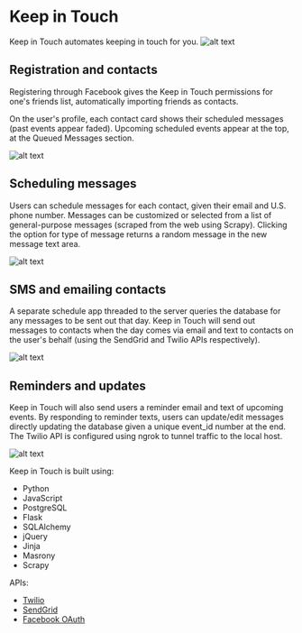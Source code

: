 # Keep in Touch
Keep in Touch automates keeping in touch for you. 
![alt text](https://github.com/inhyebaik/keep_in_touch/blob/master/static/readmepics/index.png "Keep in Touch index page")


## Registration and contacts
Registering through Facebook gives the Keep in Touch permissions for one's friends list, automatically importing friends as contacts. 

On the user's profile, each contact card shows their scheduled messages (past events appear faded). Upcoming scheduled events appear at the top, at the Queued Messages section. 


![alt text](https://github.com/inhyebaik/keep_in_touch/blob/master/static/readmepics/profile.png "Keep in Touch User Profile")

## Scheduling messages
Users can schedule messages for each contact, given their email and U.S. phone number. Messages can be customized or selected from a list of general-purpose messages (scraped from the web using Scrapy). Clicking the option for type of message returns a random message in the new message text area. 


![alt text](https://github.com/inhyebaik/keep_in_touch/blob/master/static/readmepics/neweventform.png "Keep in Touch new event form")

## SMS and emailing contacts
A separate schedule app threaded to the server queries the database for any messages to be sent out that day. Keep in Touch will send out messages to contacts when the day comes via email and text to contacts on the user's behalf (using the SendGrid and Twilio APIs respectively).  


![alt text](https://github.com/inhyebaik/keep_in_touch/blob/master/static/readmepics/emailreceived.png "Keep in Touch contact's inbox")

## Reminders and updates
Keep in Touch will also send users a reminder email and text of upcoming events. By responding to reminder texts, users can update/edit messages directly updating the database given a unique event_id number at the end. The Twilio API is configured using ngrok to tunnel traffic to the local host. 


![alt text](https://github.com/inhyebaik/keep_in_touch/blob/master/static/readmepics/updatedbsms.png "Keep in Touch reminder SMS update")


Keep in Touch is built using:
- Python
- JavaScript
- PostgreSQL
- Flask
- SQLAlchemy
- jQuery
- Jinja
- Masrony
- Scrapy


APIs: 
- [Twilio](https://github.com/twilio)
- [SendGrid](https://github.com/sendgrid)
- [Facebook OAuth](https://developers.facebook.com/docs/facebook-login/web)